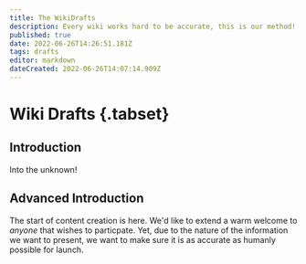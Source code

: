```yaml
---
title: The WikiDrafts
description: Every wiki works hard to be accurate, this is our method!
published: true
date: 2022-06-26T14:26:51.181Z
tags: drafts
editor: markdown
dateCreated: 2022-06-26T14:07:14.909Z
---
```


# Wiki Drafts {.tabset}

## Introduction

Into the unknown!

## Advanced Introduction

The start of content creation is here. We'd like to extend a warm welcome to *anyone* that wishes to particpate. Yet, due to the nature of the information we want to present, we want to make sure it is as accurate as humanly possible for launch.
